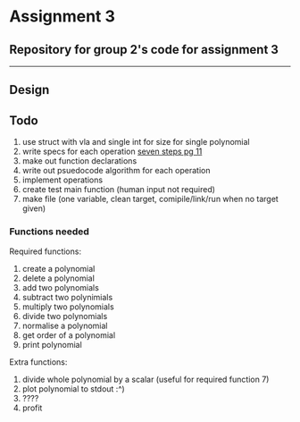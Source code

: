 # Assignment 3

## Repository for group 2's code for assignment 3
---
## Design

## Todo

 1. use struct with vla and single int for size for single polynomial
 2. write specs for each operation [seven steps pg 11](https://sulis.ul.ie/access/content/group/1008ce87-d89a-4410-bb59-16f92bc4d1ce/Unit%202%20-%20Software%20Development%20Practices%20and%20Tools/CE4703-2018-Unit02-SWDevelopmentPracticesTools.pdf)
 3. make out function declarations
 4. write out psuedocode algorithm for each operation
 5. implement operations
 6. create test main function (human input not required)
 7. make file (one variable, clean target, comipile/link/run when no target given)


### Functions needed

 Required functions:

 1. create a polynomial
 2. delete a polynomial
 3. add two polynomials
 4. subtract two polynimials
 5. multiply two polynomials
 6. divide two polynomials
 7. normalise a polynomial
 8. get order of a polynomial
 9. print polynomial

 Extra functions:

 1. divide whole polynomial by a scalar (useful for required function 7)
 2. plot polynomial to stdout :^)
 3. ????
 4. profit 

